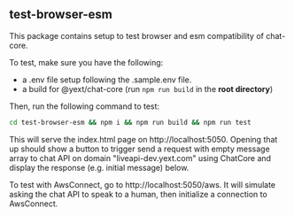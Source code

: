 ## test-browser-esm

This package contains setup to test browser and esm compatibility of chat-core.

To test, make sure you have the following:

- a .env file setup following the .sample.env file.
- a build for @yext/chat-core (run `npm run build` in the **root directory**)

Then, run the following command to test:

```bash
cd test-browser-esm && npm i && npm run build && npm run test
```

This will serve the index.html page on http://localhost:5050. Opening that up should show a button to trigger send a request with empty message array to chat API on domain "liveapi-dev.yext.com" using ChatCore and display the response (e.g. initial message) below.

To test with AwsConnect, go to http://localhost:5050/aws. It will simulate asking the chat API to speak to a human, then initialize a connection to AwsConnect.
